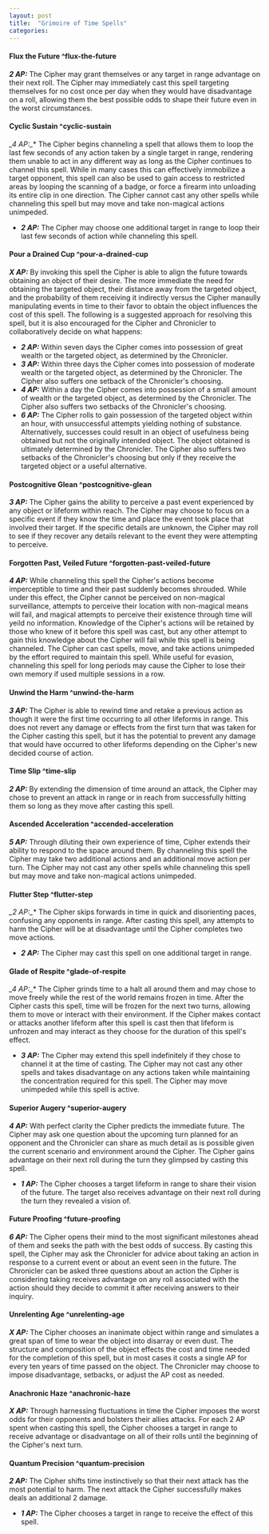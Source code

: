 ```yaml
---
layout: post
title:  "Grimoire of Time Spells"
categories: 
---
```


#### Flux the Future ^flux-the-future
**_2 AP:_** The Cipher may grant themselves or any target in range advantage on their next roll. The Cipher may immediately cast this spell targeting themselves for no cost once per day when they would have disadvantage on a roll, allowing them the best possible odds to shape their future even in the worst circumstances. 

#### Cyclic Sustain ^cyclic-sustain
**_4 AP*:_** The Cipher begins channeling a spell that allows them to loop the last few seconds of any action taken by a single target in range, rendering them unable to act in any different way as long as the Cipher continues to channel this spell. While in many cases this can effectively immobilize a target opponent, this spell can also be used to gain access to restricted areas by looping the scanning of a badge, or force a firearm into unloading its entire clip in one direction. The Cipher cannot cast any other spells while channeling this spell but may move and take non-magical actions unimpeded. 
- **_2 AP:_** The Cipher may choose one additional target in range to loop their last few seconds of action while channeling this spell. 

#### Pour a Drained Cup ^pour-a-drained-cup
**_X AP:_** By invoking this spell the Cipher is able to align the future towards obtaining an object of their desire. The more immediate the need for obtaining the targeted object, their distance away from the targeted object, and the probability of them receiving it indirectly versus the Cipher manaully manipulating events in time to their favor to obtain the object influences the cost of this spell. The following is a suggested approach for resolving this spell, but it is also encouraged for the Cipher and Chronicler to collaboratively decide on what happens:
- **_2  AP:_** Within seven days the Cipher comes into possession of great wealth or the targeted object, as determined by the Chronicler. 
- **_3 AP:_** Within three days the Cipher comes into possession of moderate wealth or the targeted object, as determined by the Chronicler. The Cipher also suffers one setback of the Chronicler's choosing.
- **_4 AP:_** Within a day the Cipher comes into possession of a small amount of wealth or the targeted object, as determined by the Chronicler. The Cipher also suffers two setbacks of the Chronicler's choosing.
- **_6 AP:_** The Cipher rolls to gain possession of the targeted object within an hour, with unsuccessful attempts yielding nothing of substance. Alternatively, successes could result in an object of usefulness being obtained but not the originally intended object. The object obtained is ultimately determined by the Chronicler. The Cipher also suffers two setbacks of the Chronicler's choosing but only if they receive the targeted object or a useful alternative. 

#### Postcognitive Glean ^postcognitive-glean
**_3 AP:_** The Cipher gains the ability to perceive a past event experienced by any object or lifeform within reach. The Cipher may choose to focus on a specific event if they know the time and place the event took place that involved their target. If the specific details are unknown, the Cipher may roll to see if they recover any details relevant to the event they were attempting to perceive. 

#### Forgotten Past, Veiled Future ^forgotten-past-veiled-future
**_4 AP:_** While channeling this spell the Cipher's actions become imperceptible to time and their past suddenly becomes shrouded. While under this effect, the Cipher cannot be perceived on non-magical surveillance, attempts to perceive their location with non-magical means will fail, and magical attempts to perceive their existence through time will yeild no information. Knowledge of the Cipher's actions will be retained by those who knew of it before this spell was cast, but any other attempt to gain this knowledge about the Cipher will fail while this spell is being channeled. The Cipher can cast spells, move, and take actions unimpeded by the effort required to maintain this spell. While useful for evasion, channeling this spell for long periods may cause the Cipher to lose their own memory if used multiple sessions in a row. 

#### Unwind the Harm ^unwind-the-harm
**_3 AP:_** The Cipher is able to rewind time and retake a previous action as though it were the first time occurring to all other lifeforms in range. This does not revert any damage or effects from the first turn that was taken for the Cipher casting this spell, but it has the potential to prevent any damage that would have occurred to other lifeforms depending on the Cipher's new decided course of action. 

#### Time Slip ^time-slip
**_2 AP:_** By extending the dimension of time around an attack, the Cipher may chose to prevent an attack in range or in reach from successfully hitting them so long as they move after casting this spell. 

#### Ascended Acceleration ^accended-acceleration
**_5 AP:_** Through diluting their own experience of time, Cipher extends their ability to respond to the space around them. By channeling this spell the Cipher may take two additional actions and an additional move action per turn. The Cipher may not cast any other spells while channeling this spell but may move and take non-magical actions unimpeded. 

#### Flutter Step ^flutter-step
**_2 AP*:_** The Cipher skips forwards in time in quick and disorienting paces, confusing any opponents in range. After casting this spell, any attempts to harm the Cipher will be at disadvantage until the Cipher completes two move actions. 
- **_2 AP:_** The Cipher may cast this spell on one additional target in range. 

#### Glade of Respite ^glade-of-respite
**_4 AP*:_** The Cipher grinds time to a halt all around them and may chose to move freely while the rest of the world remains frozen in time. After the Cipher casts this spell, time will be frozen for the next two turns, allowing them to move or interact with their environment. If the Cipher makes contact or attacks another lifeform after this spell is cast then that lifeform is unfrozen and may interact as they choose for the duration of this spell's effect. 
 - **_3 AP:_** The Cipher may extend this spell indefinitely if they chose to channel it at the time of casting. The Cipher may not cast any other spells and takes disadvantage on any actions taken while maintaining the concentration required for this spell. The Cipher may move unimpeded while this spell is active. 

#### Superior Augery ^superior-augery
**_4 AP:_** With perfect clarity the Cipher predicts the immediate future. The Cipher may ask one question about the upcoming turn planned for an opponent and the Chronicler can share as much detail as is possible given the current scenario and environment around the Cipher. The Cipher gains advantage on their next roll during the turn they glimpsed by casting this spell. 
- **_1 AP:_** The Cipher chooses a target lifeform in range to share their vision of the future. The target also receives advantage on their next roll during the turn they revealed a vision of. 

#### Future Proofing ^future-proofing
**_6 AP:_** The Cipher opens their mind to the most significant milestones ahead of them and seeks the path with the best odds of success. By casting this spell, the Cipher may ask the Chronicler for advice about taking an action in response to a current event or about an event seen in the future. The Chronicler can be asked three questions about an action the Cipher is considering taking receives advantage on any roll associated with the action should they decide to commit it after receiving answers to their inquiry. 

#### Unrelenting Age ^unrelenting-age
**_X AP:_** The Cipher chooses an inanimate object within range and simulates a great span of time to wear the object into disarray or even dust. The structure and composition of the object effects the cost and time needed for the completion of this spell, but in most cases it costs a single AP for every ten years of time passed on the object. The Chronicler may choose to impose disadvantage, setbacks, or adjust the AP cost as needed. 

#### Anachronic Haze  ^anachronic-haze
**_X AP:_** Through harnessing fluctuations in time the Cipher imposes the worst odds for their opponents and bolsters their allies attacks. For each 2 AP spent when casting this spell, the Cipher chooses a target in range to receive advantage or disadvantage on all of their rolls until the beginning of the Cipher's next turn. 

#### Quantum Precision ^quantum-precision
**_2 AP:_** The Cipher shifts time instinctively so that their next attack has the most potential to harm. The next attack the Cipher successfully makes deals an additional 2 damage. 
- **_1 AP:_** The Cipher chooses a target in range to receive the effect of this spell. 
